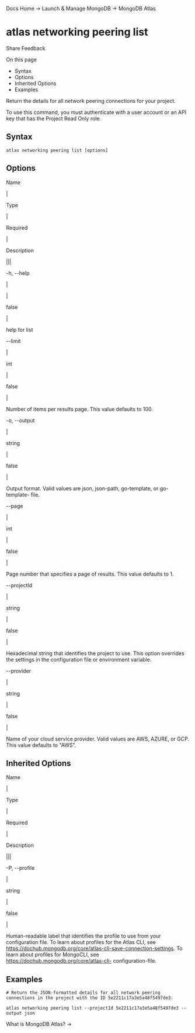 Docs Home → Launch & Manage MongoDB → MongoDB Atlas

# atlas networking peering list

Share Feedback

On this page

  * Syntax
  * Options
  * Inherited Options
  * Examples

Return the details for all network peering connections for your project.

To use this command, you must authenticate with a user account or an API key
that has the Project Read Only role.

## Syntax

    
    
    atlas networking peering list [options]  
      
  
## Options

Name

|

Type

|

Required

|

Description  
  
|||  
  
-h, --help

|

|

false

|

help for list  
  
\--limit

|

int

|

false

|

Number of items per results page. This value defaults to 100.  
  
-o, --output

|

string

|

false

|

Output format. Valid values are json, json-path, go-template, or go-template-
file.  
  
\--page

|

int

|

false

|

Page number that specifies a page of results. This value defaults to 1.  
  
\--projectId

|

string

|

false

|

Hexadecimal string that identifies the project to use. This option overrides
the settings in the configuration file or environment variable.  
  
\--provider

|

string

|

false

|

Name of your cloud service provider. Valid values are AWS, AZURE, or GCP. This
value defaults to "AWS".  
  
## Inherited Options

Name

|

Type

|

Required

|

Description  
  
|||  
  
-P, --profile

|

string

|

false

|

Human-readable label that identifies the profile to use from your
configuration file. To learn about profiles for the Atlas CLI, see
https://dochub.mongodb.org/core/atlas-cli-save-connection-settings. To learn
about profiles for MongoCLI, see https://dochub.mongodb.org/core/atlas-cli-
configuration-file.  
  
## Examples

    
    
    # Return the JSON-formatted details for all network peering connections in the project with the ID 5e2211c17a3e5a48f5497de3:  
      
    atlas networking peering list --projectId 5e2211c17a3e5a48f5497de3 --output json  
  
What is MongoDB Atlas? →


